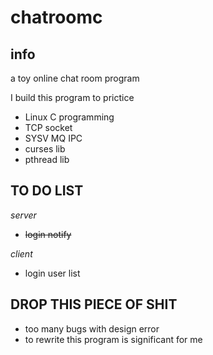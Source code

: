 # chatroomc

## info
a toy online chat room program 

I build this program to prictice
- Linux C programming
- TCP socket
- SYSV MQ IPC
- curses lib
- pthread lib

## TO DO LIST
*server*
- ~~login notify~~

*client*
- login user list

## DROP THIS PIECE OF SHIT
- too many bugs with design error
- to rewrite this program is significant for me
